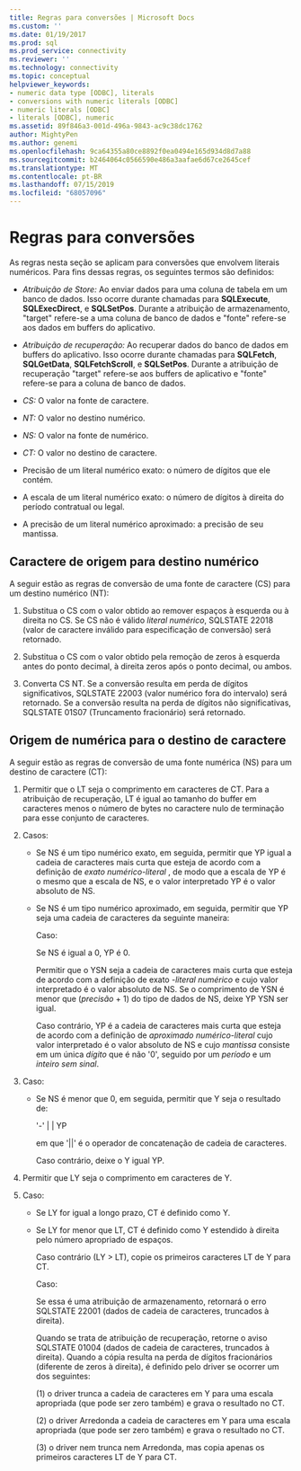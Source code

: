 ```yaml
---
title: Regras para conversões | Microsoft Docs
ms.custom: ''
ms.date: 01/19/2017
ms.prod: sql
ms.prod_service: connectivity
ms.reviewer: ''
ms.technology: connectivity
ms.topic: conceptual
helpviewer_keywords:
- numeric data type [ODBC], literals
- conversions with numeric literals [ODBC]
- numeric literals [ODBC]
- literals [ODBC], numeric
ms.assetid: 89f846a3-001d-496a-9843-ac9c38dc1762
author: MightyPen
ms.author: genemi
ms.openlocfilehash: 9ca64355a80ce8892f0ea0494e165d934d8d7a88
ms.sourcegitcommit: b2464064c0566590e486a3aafae6d67ce2645cef
ms.translationtype: MT
ms.contentlocale: pt-BR
ms.lasthandoff: 07/15/2019
ms.locfileid: "68057096"
---
```

# <a name="rules-for-conversions"></a>Regras para conversões
As regras nesta seção se aplicam para conversões que envolvem literais numéricos. Para fins dessas regras, os seguintes termos são definidos:  
  
-   *Atribuição de Store:* Ao enviar dados para uma coluna de tabela em um banco de dados. Isso ocorre durante chamadas para **SQLExecute**, **SQLExecDirect**, e **SQLSetPos**. Durante a atribuição de armazenamento, "target" refere-se a uma coluna de banco de dados e "fonte" refere-se aos dados em buffers do aplicativo.  
  
-   *Atribuição de recuperação:* Ao recuperar dados do banco de dados em buffers do aplicativo. Isso ocorre durante chamadas para **SQLFetch**, **SQLGetData**, **SQLFetchScroll**, e **SQLSetPos**. Durante a atribuição de recuperação "target" refere-se aos buffers de aplicativo e "fonte" refere-se para a coluna de banco de dados.  
  
-   *CS:* O valor na fonte de caractere.  
  
-   *NT:* O valor no destino numérico.  
  
-   *NS:* O valor na fonte de numérico.  
  
-   *CT:* O valor no destino de caractere.  
  
-   Precisão de um literal numérico exato: o número de dígitos que ele contém.  
  
-   A escala de um literal numérico exato: o número de dígitos à direita do período contratual ou legal.  
  
-   A precisão de um literal numérico aproximado: a precisão de seu mantissa.  
  
## <a name="character-source-to-numeric-target"></a>Caractere de origem para destino numérico  
 A seguir estão as regras de conversão de uma fonte de caractere (CS) para um destino numérico (NT):  
  
1.  Substitua o CS com o valor obtido ao remover espaços à esquerda ou à direita no CS. Se CS não é válido *literal numérico*, SQLSTATE 22018 (valor de caractere inválido para especificação de conversão) será retornado.  
  
2.  Substitua o CS com o valor obtido pela remoção de zeros à esquerda antes do ponto decimal, à direita zeros após o ponto decimal, ou ambos.  
  
3.  Converta CS NT. Se a conversão resulta em perda de dígitos significativos, SQLSTATE 22003 (valor numérico fora do intervalo) será retornado. Se a conversão resulta na perda de dígitos não significativas, SQLSTATE 01S07 (Truncamento fracionário) será retornado.  
  
## <a name="numeric-source-to-character-target"></a>Origem de numérica para o destino de caractere  
 A seguir estão as regras de conversão de uma fonte numérica (NS) para um destino de caractere (CT):  
  
1.  Permitir que o LT seja o comprimento em caracteres de CT. Para a atribuição de recuperação, LT é igual ao tamanho do buffer em caracteres menos o número de bytes no caractere nulo de terminação para esse conjunto de caracteres.  
  
2.  Casos:  
  
    -   Se NS é um tipo numérico exato, em seguida, permitir que YP igual a cadeia de caracteres mais curta que esteja de acordo com a definição de *exato numérico-literal* , de modo que a escala de YP é o mesmo que a escala de NS, e o valor interpretado YP é o valor absoluto de NS.  
  
    -   Se NS é um tipo numérico aproximado, em seguida, permitir que YP seja uma cadeia de caracteres da seguinte maneira:  
  
         Caso:  
  
         Se NS é igual a 0, YP é 0.  
  
         Permitir que o YSN seja a cadeia de caracteres mais curta que esteja de acordo com a definição de exato -*literal numérico* e cujo valor interpretado é o valor absoluto de NS. Se o comprimento de YSN é menor que (*precisão* + 1) do tipo de dados de NS, deixe YP YSN ser igual.  
  
         Caso contrário, YP é a cadeia de caracteres mais curta que esteja de acordo com a definição de *aproximado numérico-literal* cujo valor interpretado é o valor absoluto de NS e cujo *mantissa* consiste em um única *dígito* que é não '0', seguido por um *período* e um *inteiro sem sinal*.  
  
3.  Caso:  
  
    -   Se NS é menor que 0, em seguida, permitir que Y seja o resultado de:  
  
         '-' &#124; &#124; YP  
  
         em que '&#124;&#124;' é o operador de concatenação de cadeia de caracteres.  
  
         Caso contrário, deixe o Y igual YP.  
  
4.  Permitir que LY seja o comprimento em caracteres de Y.  
  
5.  Caso:  
  
    -   Se LY for igual a longo prazo, CT é definido como Y.  
  
    -   Se LY for menor que LT, CT é definido como Y estendido à direita pelo número apropriado de espaços.  
  
         Caso contrário (LY > LT), copie os primeiros caracteres LT de Y para CT.  
  
         Caso:  
  
         Se essa é uma atribuição de armazenamento, retornará o erro SQLSTATE 22001 (dados de cadeia de caracteres, truncados à direita).  
  
         Quando se trata de atribuição de recuperação, retorne o aviso SQLSTATE 01004 (dados de cadeia de caracteres, truncados à direita). Quando a cópia resulta na perda de dígitos fracionários (diferente de zeros à direita), é definido pelo driver se ocorrer um dos seguintes:  
  
         (1) o driver trunca a cadeia de caracteres em Y para uma escala apropriada (que pode ser zero também) e grava o resultado no CT.  
  
         (2) o driver Arredonda a cadeia de caracteres em Y para uma escala apropriada (que pode ser zero também) e grava o resultado no CT.  
  
         (3) o driver nem trunca nem Arredonda, mas copia apenas os primeiros caracteres LT de Y para CT.
